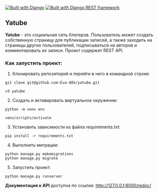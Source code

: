[![Built with Django](https://img.shields.io/badge/Built_with-Django-32CD32.svg)](https://www.djangoproject.com/)
[![Built with Django REST framework](https://img.shields.io/badge/Built_with-Django_REST_framework-green.svg)](https://www.django-rest-framework.org/)

## Yatube

**Yatube** - это cоциальная сеть блогеров. Пользователь может создать собственную страницу для публикации записей, а также заходить на страницы других пользователей, подписываться на авторов и комментировать их записи. Проект содержит REST API.

### Как запустить проект:

1. Клонировать репозиторий и перейти в него в командной строке:

```
git clone git@github.com:Eva-48k/yatube.git
```

```
cd yatube
```

2. Cоздать и активировать виртуальное окружение:

```
python -m venv env
```

```
venv/scripts/activate
```

3. Установить зависимости из файла requirements.txt:

```
pip install -r requirements.txt
```

4. Выполнить миграции:

```
python manage.py makemigrations
python manage.py migrate
```

5. Запустить проект:

```
python manage.py runserver
```

**Документация к API** доступна по ссылке: http://127.0.0.1:8000/redoc/
